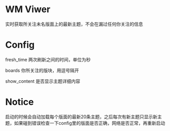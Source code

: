 # WM Viwer

实时获取所关注未名版面上的最新主题，不会在漏过任何你关注的信息

# Config

fresh_time 两次刷新之间的时间，单位为秒

boards 你所关注的版块，用逗号隔开

show_content 是否显示主题详细内容

# Notice

启动的时候会自动加载每个版面的最新20条主题，之后每次有新主题只显示新主题，如果碰到错误检查一下config里的版面是否正确，网络是否正常，再重新启动
